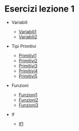 

# Esercizi lezione 1 

- Variabili
  - [Variabili1](https://play.rust-lang.org/?code=%2F%2F+variables3.rs%0A%2F%2F+Make+me+compile%21+Scroll+down+for+hints+%3A%29%0A%0Afn+main%28%29+%7B%0A++++let+x+%3D+3%3B%0A++++println%21%28%22Number+%7B%7D%22%2C+x%29%3B%0A++++x+%3D+5%3B%0A++++println%21%28%22Number+%7B%7D%22%2C+x%29%3B%0A%7D%0A%0A%0A%0A%0A%0A%0A%0A%0A%0A%0A%0A%0A%0A%0A%0A%0A%0A%0A%0A%0A%0A%0A%0A%0A%0A%0A%0A%0A%0A%0A%0A%2F%2F+In+Rust%2C+variable+bindings+are+immutable+by+default.+But+here+we%27re+trying%0A%2F%2F+to+reassign+a+different+value+to+x%21+There%27s+a+keyword+we+can+use+to+make%0A%2F%2F+a+variable+binding+mutable+instead.%0A)
  - [Variabili2](https://play.rust-lang.org/?code=%2F%2F+variables4.rs%0A%2F%2F+Make+me+compile%21+Scroll+down+for+hints+%3A%29%0A%0Afn+main%28%29+%7B%0A++++let+x%3A+i32%3B%0A++++println%21%28%22Number+%7B%7D%22%2C+x%29%3B%0A%7D%0A%0A%0A%0A%0A%0A%0A%0A%0A%0A%0A%0A%0A%0A%0A%0A%0A%0A%0A%0A%0A%0A%0A%0A%0A%0A%0A%0A%0A%0A%0A%0A%0A%0A%2F%2F+Oops%21+In+this+exercise%2C+we+have+a+variable+binding+that+we%27ve+created+on%0A%2F%2F+line+5%2C+and+we%27re+trying+to+use+it+on+line+6%2C+but+we+haven%27t+given+it+a%0A%2F%2F+value.+We+can%27t+print+out+something+that+isn%27t+there%3B+try+giving+x+a+value%21%0A%2F%2F+This+is+an+error+that+can+cause+bugs+that%27s+very+easy+to+make+in+any%0A%2F%2F+programming+language+--+thankfully+the+Rust+compiler+has+caught+this+for+us%21%0A)

- Tipi Primitivi 
  - [Primitivi1](https://play.rust-lang.org/?code=%2F%2F+primitive_types1.rs%0A%2F%2F+Fill+in+the+rest+of+the+line+that+has+code+missing%21%0A%2F%2F+No+hints%2C+there%27s+no+tricks%2C+just+get+used+to+typing+these+%3A%29%0A%0Afn+main%28%29+%7B%0A++++%2F%2F+Booleans+%28%60bool%60%29%0A%0A++++let+is_morning+%3D+true%3B%0A++++if+is_morning+%7B%0A++++++++println%21%28%22Good+morning%21%22%29%3B%0A++++%7D%0A%0A++++let+%2F%2F+Finish+the+rest+of+this+line+like+the+example%21+Or+make+it+be+false%21%0A++++if+is_evening+%7B%0A++++++++println%21%28%22Good+evening%21%22%29%3B%0A++++%7D%0A%7D%0A)
  -  [Primitivi2](https://play.rust-lang.org/?code=%2F%2F+primitive_types3.rs%0A%2F%2F+Create+an+array+with+at+least+100+elements+in+it+where+the+%3F%3F%3F+is.+%0A%2F%2F+Scroll+down+for+hints%21%0A%0Afn+main%28%29+%7B%0A++++let+a+%3D+%3F%3F%3F%0A%0A++++if+a.len%28%29+%3E%3D+100+%7B%0A++++++++println%21%28%22Wow%2C+that%27s+a+big+array%21%22%29%3B%0A++++%7D+else+%7B%0A++++++++println%21%28%22Meh%2C+I+eat+arrays+like+that+for+breakfast.%22%29%3B%0A++++%7D%0A%7D%0A%0A%0A%0A%0A%0A%0A%0A%0A%0A%0A%0A%0A%0A%0A%0A%0A%0A%0A%0A%0A%0A%0A%0A%0A%0A%0A%0A%2F%2F+There%27s+a+shorthand+to+initialize+Arrays+with+a+certain+size+that+does+not+%0A%2F%2F+require+you+to+type+in+100+items+%28but+you+certainly+can+if+you+want%21%29.%0A%2F%2F+For+example%2C+you+can+do%3A%0A%2F%2F+let+array+%3D+%5B%22Are+we+there+yet%3F%22%3B+10%5D%3B%0A%0A%2F%2F+Bonus%3A+what+are+some+other+things+you+could+have+that+would+return+true%0A%2F%2F+for+%60a.len%28%29+%3E%3D+100%60%3F%0A)
  -  [Primitivi3](https://play.rust-lang.org/?code=%2F%2F+primitive_types4.rs%0A%2F%2F+Get+a+slice+out+of+Array+a+where+the+%3F%3F%3F+is+so+that+the+%60if%60+statement%0A%2F%2F+returns+true.+Scroll+down+for+hints%21%21%0A%0Afn+main%28%29+%7B%0A++++let+a+%3D+%5B1%2C+2%2C+3%2C+4%2C+5%5D%3B%0A%0A++++let+nice_slice+%3D+%3F%3F%3F%0A%0A++++if+nice_slice+%3D%3D+%5B2%2C+3%2C+4%5D+%7B%0A++++++++println%21%28%22Nice+slice%21%22%29%3B%0A++++%7D+else+%7B%0A++++++++println%21%28%22Not+quite+what+I+was+expecting...+I+see%3A+%7B%3A%3F%7D%22%2C+nice_slice%29%3B%0A++++%7D%0A%7D%0A%0A%0A%0A%0A%0A%0A%0A%0A%0A%0A%0A%0A%0A%0A%0A%0A%0A%0A%0A%0A%0A%0A%0A%0A%0A%2F%2F+Take+a+look+at+the+Understanding+Ownership+-%3E+Slices+-%3E+Other+Slices+section+of+the+book%3A%0A%2F%2F+https%3A%2F%2Fdoc.rust-lang.org%2Fstable%2Fbook%2Fsecond-edition%2Fch04-03-slices.html%23other-slices%0A%2F%2F+and+use+the+starting+and+ending+indices+of+the+items+in+the+Array%0A%2F%2F+that+you+want+to+end+up+in+the+slice.%0A%0A%2F%2F+If+you%27re+curious+why+the+right+hand+of+the+%60%3D%3D%60+comparison+does+not%0A%2F%2F+have+an+ampersand+for+a+reference+since+the+left+hand+side+is+a%0A%2F%2F+reference%2C+take+a+look+at+the+Deref+coercions+section+of+the+book%3A%0A%2F%2F+https%3A%2F%2Fdoc.rust-lang.org%2Fstable%2Fbook%2Fsecond-edition%2Fch15-02-deref.html%23implicit-deref-coercions-with-functions-and-methods%0A)
  -  [Primitivi4](https://play.rust-lang.org/?code=%2F%2F+primitive_types5.rs%0A%2F%2F+Destructure+the+%60cat%60+tuple+so+that+the+println+will+work.%0A%2F%2F+Scroll+down+for+hints%21%0A%0Afn+main%28%29+%7B%0A++++let+cat+%3D+%28%22Furry+McFurson%22%2C+3.5%29%3B%0A++++let+%2F*+your+pattern+here+*%2F+%3D+cat%3B%0A%0A++++println%21%28%22%7B%7D+is+%7B%7D+years+old.%22%2C+name%2C+age%29%3B%0A%7D%0A%0A%0A%0A%0A%0A%0A%0A%0A%0A%0A%0A%0A%0A%0A%0A%0A%0A%0A%0A%0A%0A%0A%0A%0A%0A%0A%0A%0A%0A%0A%2F%2F+Take+a+look+at+the+Data+Types+-%3E+The+Tuple+Type+section+of+the+book%3A%0A%2F%2F+https%3A%2F%2Fdoc.rust-lang.org%2Fstable%2Fbook%2Fsecond-edition%2Fch03-02-data-types.html%23the-tuple-type%0A%2F%2F+Particularly+the+part+about+destructuring+%28second+to+last+example+in+the+section%29.+%0A%2F%2F+You%27ll+need+to+make+a+pattern+to+bind+%60name%60+and+%60age%60+to+the+appropriate+parts%0A%2F%2F+of+the+tuple.+You+can+do+it%21%21%0A)
  -  [Primitivi5](https://play.rust-lang.org/?code=%2F%2F+primitive_types6.rs%0A%2F%2F+Use+a+tuple+index+to+access+the+second+element+of+%60numbers%60.%0A%2F%2F+You+can+put+this+right+into+the+%60println%21%60+where+the+%3F%3F%3F+is.%0A%2F%2F+Scroll+down+for+hints%21%0A%0Afn+main%28%29+%7B%0A++++let+numbers+%3D+%281%2C+2%2C+3%29%3B%0A++++println%21%28%22The+second+number+is+%7B%7D%22%2C+%3F%3F%3F%29%3B%0A%7D%0A%0A%0A%0A%0A%0A%0A%0A%0A%0A%0A%0A%0A%0A%0A%0A%0A%0A%0A%0A%0A%0A%0A%0A%0A%0A%0A%0A%0A%0A%0A%0A%2F%2F+While+you+could+use+a+destructuring+%60let%60+for+the+tuple+here%2C+try+%0A%2F%2F+indexing+into+it+instead%2C+as+explained+in+the+last+example+of+the+%0A%2F%2F+Data+Types+-%3E+The+Tuple+Type+section+of+the+book%3A%0A%2F%2F+https%3A%2F%2Fdoc.rust-lang.org%2Fstable%2Fbook%2Fsecond-edition%2Fch03-02-data-types.html%23the-tuple-type%0A%2F%2F+Now+you+have+another+tool+in+your+toolbox%21%0A)
- Funzioni
  - [Funzioni1](https://play.rust-lang.org/?code=%2F%2F+functions1.rs%0A%2F%2F+Make+me+compile%21+Scroll+down+for+hints+%3A%29%0A%0Afn+main%28%29+%7B%0A++++call_me%28%29%3B%0A%7D%0A%0A%0A%0A%0A%0A%0A%0A%0A%0A%0A%0A%0A%0A%0A%0A%0A%0A%0A%0A%0A%0A%0A%0A%0A%0A%0A%0A%0A%0A%0A%0A%0A%0A%0A%2F%2F+This+main+function+is+calling+a+function+that+it+expects+to+exist%2C+but+the%0A%2F%2F+function+doesn%27t+exist.+It+expects+this+function+to+have+the+name+%60call_me%60.%0A%2F%2F+It+expects+this+function+to+not+take+any+arguments+and+not+return+a+value.%0A%2F%2F+Sounds+a+lot+like+%60main%60%2C+doesn%27t+it%3F%0A)
  - [Funzioni2](https://play.rust-lang.org/?code=%2F%2F+functions2.rs%0A%2F%2F+Make+me+compile%21+Scroll+down+for+hints+%3A%29%0A%0Afn+main%28%29+%7B%0A++++call_me%283%29%3B%0A%7D%0A%0Afn+call_me%28num%29+%7B%0A++++for+i+in+0..num+%7B%0A++++++++println%21%28%22Ring%21+Call+number+%7B%7D%22%2C+i+%2B+1%29%3B%0A++++%7D%0A%7D%0A%0A%0A%0A%0A%0A%0A%0A%0A%0A%0A%0A%0A%0A%0A%0A%0A%0A%0A%0A%0A%0A%0A%0A%0A%0A%0A%0A%0A%2F%2F+Rust+requires+that+all+parts+of+a+function%27s+signature+have+type+annotations%2C%0A%2F%2F+but+%60call_me%60+is+missing+the+type+annotation+of+%60num%60.%0A)
  - [Funzioni3](https://play.rust-lang.org/?code=%2F%2F+functions5.rs%0A%2F%2F+Make+me+compile%21+Scroll+down+for+hints+%3A%29%0A%0Afn+main%28%29+%7B%0A++++let+answer+%3D+square%283%29%3B%0A++++println%21%28%22The+answer+is+%7B%7D%22%2C+answer%29%3B%0A%7D%0A%0Afn+square%28num%3A+i32%29+-%3E+i32+%7B%0A++++num+*+num%3B%0A%7D%0A%0A%0A%0A%0A%0A%0A%0A%0A%0A%0A%0A%0A%0A%0A%0A%0A%0A%0A%0A%0A%0A%0A%0A%0A%0A%0A%0A%0A%0A%2F%2F+This+is+a+really+common+error+that+can+be+fixed+by+removing+one+character.%0A%2F%2F+It+happens+because+Rust+distinguishes+between+expressions+and+statements%3A+expressions+return%0A%2F%2F+a+value+and+statements+don%27t.+We+want+to+return+a+value+from+the+%60square%60+function%2C+but+it%0A%2F%2F+isn%27t+returning+one+right+now...%0A)
    

- If
  -  [If1](https://play.rust-lang.org/?code=%2F%2F+if1.rs%0A%0Apub+fn+bigger%28a%3A+i32%2C+b%3Ai32%29+-%3E+i32+%7B%0A++++%2F%2F+Complete+this+function+to+return+the+bigger+number%21%0A++++%2F%2F+Do+not+use%3A%0A++++%2F%2F+-+return%0A++++%2F%2F+-+another+function+call%0A++++%2F%2F+-+additional+variables%0A++++%2F%2F+Scroll+down+for+hints.%0A%7D%0A%0A%23%5Bcfg%28test%29%5D%0Amod+tests+%7B%0A++++use+super%3A%3A*%3B%0A%0A++++%23%5Btest%5D%0A++++fn+ten_is_bigger_than_eight%28%29+%7B%0A++++++++assert_eq%21%2810%2C+bigger%2810%2C+8%29%29%3B%0A++++%7D%0A%0A++++%23%5Btest%5D%0A++++fn+fortytwo_is_bigger_than_thirtytwo%28%29+%7B%0A++++++++assert_eq%21%2842%2C+bigger%2832%2C+42%29%29%3B%0A++++%7D%0A%7D%0A%0A%0A%0A%0A%0A%0A%0A%0A%0A%0A%0A%0A%0A%0A%0A%0A%0A%0A%0A%0A%0A%0A%0A%0A%0A%2F%2F+It%27s+possible+to+do+this+in+one+line+if+you+would+like%21%0A%2F%2F+Some+similar+examples+from+other+languages%3A%0A%2F%2F+-+In+C%28%2B%2B%29+this+would+be%3A+%60a+%3E+b+%3F+a+%3A+b%60%0A%2F%2F+-+In+Python+this+would+be%3A++%60a+if+a+%3E+b+else+b%60%0A%2F%2F+Remember+in+Rust+that%3A%0A%2F%2F+-+the+%60if%60+condition+does+not+need+to+be+surrounded+by+parentheses%0A%2F%2F+-+%60if%60%2F%60else%60+conditionals+are+expressions%0A%2F%2F+-+Each+condition+is+followed+by+a+%60%7B%7D%60+block.%0A)